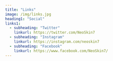 ```yaml
---
title: "Links"
image: /img/links.jpg
heading1: "Social"
links1:
  - subheading: "Twitter"
    linkurl: https://twitter.com/NeoSkin7
  - subheading: "Instagram"
    linkurl: https://instagram.com/neoskin7
  - subheading: "Facebook"
    linkurl: https://www.facebook.com/NeoSkin7/
---
```

